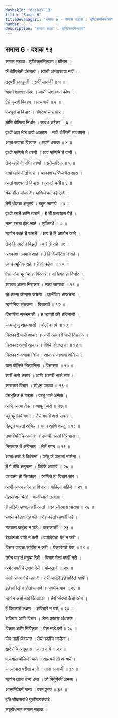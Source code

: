 ```yaml
---
dashakId: "dashak-13"
title: "Samas 6"
titleDevanagari: "समास 6 - समास सहावा : सृष्टिक्रमनिरूपण"
number: 6
description: "समास सहावा : सृष्टिक्रमनिरूपण"
---
```


## समास 6 - दशक १३

समास सहावा : सृष्टिक्रमनिरूपण॥ श्रीराम ॥

जें बोलिजेती पंचतत्वें । त्यांची अभ्यासाया नावें ।

तदुपरी स्वानुभवें । रूपीं जाणावीं ॥ १ ॥

यामधें शाश्वत कोण । आणी अशाश्वत कोण ।

ऐसें करावें विवरण । प्रत्ययाचें ॥ २ ॥

पंचभूतांचा विचार । नांवरूप सारासार ।

तोचि बोलिला निर्धार । सावध अईका ॥ ३ ॥

पृथ्वी आप तेज वायो आकाश । नावें बोलिलीं सावकास ।

आतां रूपाचा विश्वास । श्रवणें धरावा ॥ ४ ॥

पृथ्वी म्हणिजे ते धरणी । आप म्हणिजे तें पाणी ।

तेज म्हणिजे अग्नि तरणी । सतेजादिक ॥ ५ ॥

वायो म्हणिजे तो वारा । आकाश म्हणिजे पैस सारा ।

आतां शाश्वत तें विचारा । आपले मनीं॥ ६ ॥

येक शीत चांचपावें। म्हणिजे वर्म पडे ठावें ।

तैसें थोड्या अनुभवें । बहुत जाणावे ॥ ७ ॥

पृथ्वी रचतें आणि खचतें । हें तों प्रत्ययास येतें ।

नाना रचना होत जाते । सृष्टिमधें ॥ ८ ॥

म्हणौन रचतें तें खचतें । आप तें हि आटोन जाते ।

तेज हि प्रगटोन विझतें । वारें हि राहे ॥९ ॥

अवकाश नाममात्र आहे । तें हि विचारिता न राहे ।

एवं पंचभूतिक राहे । हें तों घडेना ॥ १० ॥

ऐसा पांचा भूतांचा हा विस्तार । नासिवंत हा निर्धार ।

शाश्वत आत्मा निराकार । सत्य जाणावा ॥ ११ ॥

तो आत्मा कोणास कळेना । ज्ञानेंविण आकळेना ।

म्हणोनियां संतजना । विचारावें ॥ १२ ॥

विचारितां सज्जनांसी । ते म्हणती कीं अविनासी ।

जन्म मृत्यु आत्मयासी । बोलोंच नये ॥ १३ ॥

निराकारीं भासे आकर । आणी आकारीं भासे निराकार ।

निराकार आणी आकार । विवेकें वोळखावा ॥ १४ ॥

निराकार जाणावा नित्य । आकार जाणावा अनित्य ।

यास बोलिजे नित्यानित्य । विचारणा ॥ १५ ॥

सारीं भासे असार । आणि असारीं भासे सार ।

सारासार विचार । शोधून पाहावा ॥ १६ ॥

पंचभूतिक तें माइक । परंतु भासे अनेक ।

आणि आत्मा येक । व्यापून असे ॥ १७ ॥

चहुं भूतांमधें गगन । तैसें गगनीं असे सघन ।

नेहटून पाहतां अभिन्न । गगन आणि वस्तु ॥ १८ ॥

उपाधीयोगेंचि आकाश । उपाधी नस्तां निराभास ।

निराभास तें अविनाश । तैसें गगन ॥ १९ ॥

आतां असो हे विवंचना । परंतु जें पाहातां नासेना ।

तें गे तेंचि अनुमाना । विवेकें आणावें ॥ २० ॥

परमात्मा तो निराकार । जाणिजे हा विचार सार ।

आणी आपण कोण हा विचार । पाहिला पाहिजे ॥ २१ ॥

देहास अंत येतां । वायो जातो तत्वता ।

हें लटिकें म्हणाल तरी आतां । स्वासोस्वास धारावा ॥ २२ ॥

स्वास कोंडतां देह पडे । देह पडतां म्हणती मडें ।

मड्यास कर्तुत्व न घडे । कदाकाळीं ॥ २३ ॥

देहावेगळा वायो न करी । वायोवेगळा देह न करी ।

विचार पाहातां कांहींच न करी । येकावेगळें येक ॥ २४ ॥

उगेंच पाहातं मनुष्य दिसे । विचार घेतां कांहीं नसे ।

अभेदभक्तीचें लक्षण ऐसें । वोळखावें ॥ २५ ॥

कर्ता आपण ऐसे म्हणावें । तरी आपलें इछेसारिखें व्हावें ।

इछेसारिखें न होतां मानावें । अवघेंच वाव ॥ २६ ॥

म्हणोन कर्ता नव्हे किं आपण । तेथें भोक्ता कैंचा कोण ।

हें विचाराचें लक्षण । अविचारें न घडे ॥ २७ ॥

अविचार आणि विचार । जैसा प्रकाश अंधकार ।

विकार आणि निर्विकार । येक नव्हे कीं ॥ २८ ॥

जेथें नाहीं विवंचना । तेथें कांहींच चालेना ।

खरें तेंचि अनुमाना । कदा न ये ॥ २९ ॥

प्रत्ययास बोलिजे न्याये । अप्रत्यये तो अन्याये ।

जात्यांधास परीक्षा काये । नाना रत्नाची ॥ ३० ॥

म्हणोन ज्ञाता धन्य धन्य । जो निर्गुणेंसी अनन्य ।

आत्मनिवेदनें मान्य । परम पुरुष ॥ ३१ ॥

इति श्रीदासबोधे गुरुशिष्यसंवादे

लघुबोधनाम समास सहावा ॥